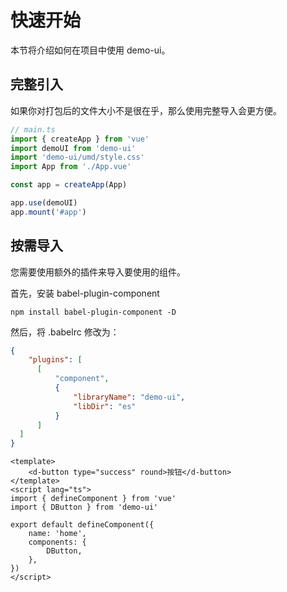 # 快速开始
本节将介绍如何在项目中使用 demo-ui。

## 完整引入
如果你对打包后的文件大小不是很在乎，那么使用完整导入会更方便。

```typescript
// main.ts
import { createApp } from 'vue'
import demoUI from 'demo-ui'
import 'demo-ui/umd/style.css'
import App from './App.vue'

const app = createApp(App)

app.use(demoUI)
app.mount('#app')
```

## 按需导入
您需要使用额外的插件来导入要使用的组件。

首先，安装 babel-plugin-component
```shell
npm install babel-plugin-component -D
```
然后，将 .babelrc 修改为：
```json
{
	"plugins": [
	  [
		  "component",
		  {
			  "libraryName": "demo-ui",
			  "libDir": "es"
		  }
	  ]
  ]
}
```

```vue
<template>
	<d-button type="success" round>按钮</d-button> 
</template>
<script lang="ts">
import { defineComponent } from 'vue'
import { DButton } from 'demo-ui'

export default defineComponent({
	name: 'home',
	components: {
		DButton,
	},
})
</script>
```
